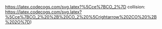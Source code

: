 https://latex.codecogs.com/svg.latex?%5Cce%7BCO_2%7D collision:
https://latex.codecogs.com/svg.latex?%5Cce%7BCO_2%20%2B%20CO_2%20%5Crightarrow%202CO%20%2B%202O%7D)
